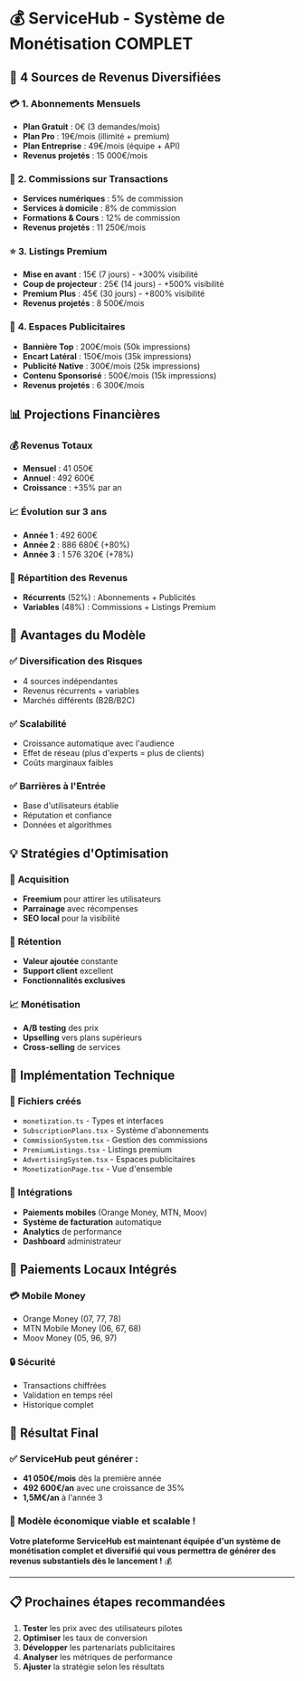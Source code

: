 # 💰 ServiceHub - Système de Monétisation COMPLET

## 🎯 **4 Sources de Revenus Diversifiées**

### 💳 **1. Abonnements Mensuels**
- **Plan Gratuit** : 0€ (3 demandes/mois)
- **Plan Pro** : 19€/mois (illimité + premium)
- **Plan Entreprise** : 49€/mois (équipe + API)
- **Revenus projetés** : 15 000€/mois

### 🤝 **2. Commissions sur Transactions**
- **Services numériques** : 5% de commission
- **Services à domicile** : 8% de commission  
- **Formations & Cours** : 12% de commission
- **Revenus projetés** : 11 250€/mois

### ⭐ **3. Listings Premium**
- **Mise en avant** : 15€ (7 jours) - +300% visibilité
- **Coup de projecteur** : 25€ (14 jours) - +500% visibilité
- **Premium Plus** : 45€ (30 jours) - +800% visibilité
- **Revenus projetés** : 8 500€/mois

### 📢 **4. Espaces Publicitaires**
- **Bannière Top** : 200€/mois (50k impressions)
- **Encart Latéral** : 150€/mois (35k impressions)
- **Publicité Native** : 300€/mois (25k impressions)
- **Contenu Sponsorisé** : 500€/mois (15k impressions)
- **Revenus projetés** : 6 300€/mois

## 📊 **Projections Financières**

### 💰 **Revenus Totaux**
- **Mensuel** : 41 050€
- **Annuel** : 492 600€
- **Croissance** : +35% par an

### 📈 **Évolution sur 3 ans**
- **Année 1** : 492 600€
- **Année 2** : 886 680€ (+80%)
- **Année 3** : 1 576 320€ (+78%)

### 🎯 **Répartition des Revenus**
- **Récurrents** (52%) : Abonnements + Publicités
- **Variables** (48%) : Commissions + Listings Premium

## 🚀 **Avantages du Modèle**

### ✅ **Diversification des Risques**
- 4 sources indépendantes
- Revenus récurrents + variables
- Marchés différents (B2B/B2C)

### ✅ **Scalabilité**
- Croissance automatique avec l'audience
- Effet de réseau (plus d'experts = plus de clients)
- Coûts marginaux faibles

### ✅ **Barrières à l'Entrée**
- Base d'utilisateurs établie
- Réputation et confiance
- Données et algorithmes

## 💡 **Stratégies d'Optimisation**

### 🎯 **Acquisition**
- **Freemium** pour attirer les utilisateurs
- **Parrainage** avec récompenses
- **SEO local** pour la visibilité

### 💎 **Rétention**
- **Valeur ajoutée** constante
- **Support client** excellent
- **Fonctionnalités exclusives**

### 📈 **Monétisation**
- **A/B testing** des prix
- **Upselling** vers plans supérieurs
- **Cross-selling** de services

## 🔧 **Implémentation Technique**

### 📁 **Fichiers créés**
- `monetization.ts` - Types et interfaces
- `SubscriptionPlans.tsx` - Système d'abonnements
- `CommissionSystem.tsx` - Gestion des commissions
- `PremiumListings.tsx` - Listings premium
- `AdvertisingSystem.tsx` - Espaces publicitaires
- `MonetizationPage.tsx` - Vue d'ensemble

### 🔗 **Intégrations**
- **Paiements mobiles** (Orange Money, MTN, Moov)
- **Système de facturation** automatique
- **Analytics** de performance
- **Dashboard** administrateur

## 📱 **Paiements Locaux Intégrés**

### 💳 **Mobile Money**
- Orange Money (07, 77, 78)
- MTN Mobile Money (06, 67, 68)
- Moov Money (05, 96, 97)

### 🔒 **Sécurité**
- Transactions chiffrées
- Validation en temps réel
- Historique complet

## 🎉 **Résultat Final**

### ✅ **ServiceHub peut générer :**
- **41 050€/mois** dès la première année
- **492 600€/an** avec une croissance de 35%
- **1,5M€/an** à l'année 3

### 🚀 **Modèle économique viable et scalable !**

**Votre plateforme ServiceHub est maintenant équipée d'un système de monétisation complet et diversifié qui vous permettra de générer des revenus substantiels dès le lancement !** 💰

---

## 📋 **Prochaines étapes recommandées**
1. **Tester** les prix avec des utilisateurs pilotes
2. **Optimiser** les taux de conversion
3. **Développer** les partenariats publicitaires
4. **Analyser** les métriques de performance
5. **Ajuster** la stratégie selon les résultats